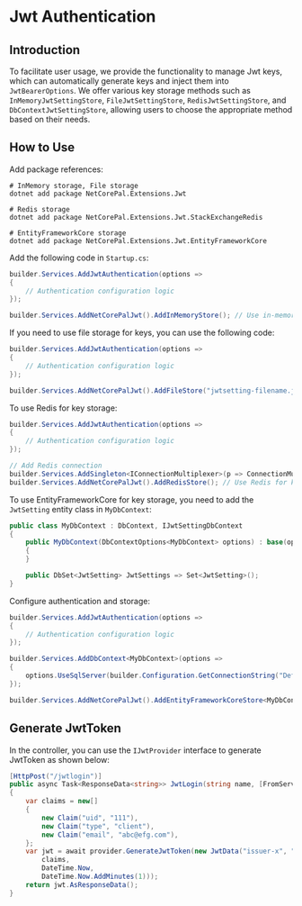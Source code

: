# Jwt Authentication

## Introduction

To facilitate user usage, we provide the functionality to manage Jwt keys, which can automatically generate keys and inject them into `JwtBearerOptions`. We offer various key storage methods such as `InMemoryJwtSettingStore`, `FileJwtSettingStore`, `RedisJwtSettingStore`, and `DbContextJwtSettingStore`, allowing users to choose the appropriate method based on their needs.

## How to Use

Add package references:

```shell
# InMemory storage, File storage
dotnet add package NetCorePal.Extensions.Jwt   

# Redis storage
dotnet add package NetCorePal.Extensions.Jwt.StackExchangeRedis

# EntityFrameworkCore storage
dotnet add package NetCorePal.Extensions.Jwt.EntityFrameworkCore

```

Add the following code in `Startup.cs`:

```csharp
builder.Services.AddJwtAuthentication(options =>
{
    // Authentication configuration logic
});

builder.Services.AddNetCorePalJwt().AddInMemoryStore(); // Use in-memory storage for keys
```

If you need to use file storage for keys, you can use the following code:

```csharp
builder.Services.AddJwtAuthentication(options =>
{
    // Authentication configuration logic
});

builder.Services.AddNetCorePalJwt().AddFileStore("jwtsetting-filename.json"); // Use file storage for keys
```

To use Redis for key storage:

```csharp
builder.Services.AddJwtAuthentication(options =>
{
    // Authentication configuration logic
});

// Add Redis connection
builder.Services.AddSingleton<IConnectionMultiplexer>(p => ConnectionMultiplexer.Connect(builder.Configuration.GetConnectionString("Redis")!));
builder.Services.AddNetCorePalJwt().AddRedisStore(); // Use Redis for key storage
```

To use EntityFrameworkCore for key storage, you need to add the `JwtSetting` entity class in `MyDbContext`:

```csharp
public class MyDbContext : DbContext, IJwtSettingDbContext
{
    public MyDbContext(DbContextOptions<MyDbContext> options) : base(options)
    {
    }

    public DbSet<JwtSetting> JwtSettings => Set<JwtSetting>();
}
```

Configure authentication and storage:

```csharp
builder.Services.AddJwtAuthentication(options =>
{
    // Authentication configuration logic
});

builder.Services.AddDbContext<MyDbContext>(options =>
{
    options.UseSqlServer(builder.Configuration.GetConnectionString("DefaultConnection"));
});

builder.Services.AddNetCorePalJwt().AddEntityFrameworkCoreStore<MyDbContext>(); // Use EntityFrameworkCore for key storage
```

## Generate JwtToken

In the controller, you can use the `IJwtProvider` interface to generate JwtToken as shown below:

```csharp
[HttpPost("/jwtlogin")]
public async Task<ResponseData<string>> JwtLogin(string name, [FromServices] IJwtProvider provider)
{
    var claims = new[]
    {
        new Claim("uid", "111"),
        new Claim("type", "client"),
        new Claim("email", "abc@efg.com"),
    };
    var jwt = await provider.GenerateJwtToken(new JwtData("issuer-x", "audience-y",
        claims,
        DateTime.Now,
        DateTime.Now.AddMinutes(1)));
    return jwt.AsResponseData();
}
```